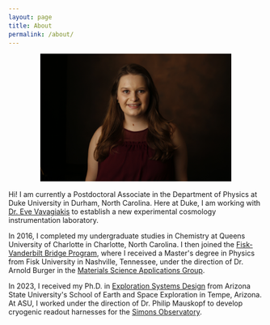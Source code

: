 ```yaml
---
layout: page
title: About
permalink: /about/
---
```

<center><img src="https://raw.githubusercontent.com/jennamo/jennamo.github.io/gh-pages/docs/assets/images/_48Y5749.JPG" alt="Jenna Moore" width="75%" height="75%" ></center>


Hi! I am currently a Postdoctoral Associate in the Department of Physics at Duke University in Durham, North Carolina. Here at Duke, I am working with [Dr. Eve Vavagiakis](https://evevavagiakis.com/) to establish a new experimental cosmology instrumentation laboratory. 

In 2016, I completed my undergraduate studies in Chemistry at Queens University of Charlotte in Charlotte, North Carolina. I then joined the [Fisk-Vanderbilt Bridge Program](https://www.fisk-vanderbilt-bridge.org), where I received a Master's degree in Physics from Fisk University in Nashville, Tennessee, under the direction of Dr. Arnold Burger in the [Materials Science Applications Group](https://www.fisk-vanderbilt-bridge.org/msag).

In 2023, I received my Ph.D. in [Exploration Systems Design](https://sese.asu.edu/degree/graduate/exploration-systems-design-instrumentation-phd) from Arizona State University's School of Earth and Space Exploration in Tempe, Arizona. At ASU, I worked under the direction of Dr. Philip Mauskopf to develop cryogenic readout harnesses for the [Simons Observatory](https://simonsobservatory.org). 


